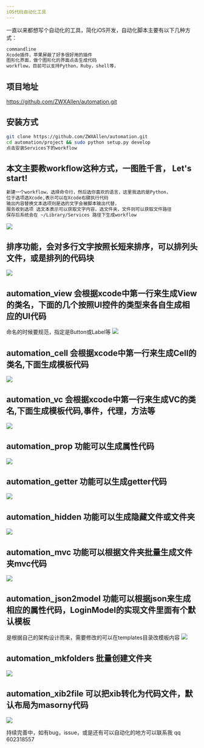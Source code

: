 ```yaml
---
iOS代码自动化工具
---
```

一直以来都想写个自动化的工具，简化iOS开发，自动化脚本主要有以下几种方式：
``` bash
commandline
Xcode插件，苹果屏蔽了好多很好用的插件
图形化界面，做个图形化的界面点击生成代码
workflow，目前可以支持Python，Ruby，shell等，
```

## 项目地址
https://github.com/ZWXAllen/automation.git

## 安装方式
``` bash
git clone https://github.com/ZWXAllen/automation.git
cd automation/project && sudo python setup.py develop
点击安装Services下的workflow
```


## 本文主要教workflow这种方式，一图胜千言， Let's start!
``` bash
新建一个workflow，选择命令行，然后选你喜欢的语言，这里我选的是Python，
位于选项选Xcode,表示可以在Xcode右键执行代码
输出内容替换文本选项则是选的文字会被脚本输出代替，
服务收到选项 选文本表示可以获取文字内容，选文件夹，文件则可以获取文件路径
保存后系统会在 ~/Library/Services 路径下生成workflow
```
![](iOS自动化/start.gif)

## 排序功能，会对多行文字按照长短来排序，可以排列头文件，或是排列的代码块
![](iOS自动化/sort.gif)

## automation_view 会根据xcode中第一行来生成View的类名，下面的几个按照UI控件的类型来各自生成相应的UI代码
命名的时候要规范，指定是Button或Label等
![](iOS自动化/view.gif)

## automation_cell 会根据xcode中第一行来生成Cell的类名,下面生成模板代码
![](iOS自动化/cell.gif)

## automation_vc 会根据xcode中第一行来生成VC的类名,下面生成模板代码,事件，代理，方法等
![](iOS自动化/vc.gif)

## automation_prop 功能可以生成属性代码
![](iOS自动化/prop.gif)

## automation_getter 功能可以生成getter代码
![](iOS自动化/getter.gif)

## automation_hidden 功能可以生成隐藏文件或文件夹
![](iOS自动化/sh.gif)

## automation_mvc 功能可以根据文件夹批量生成文件夹mvc代码
![](iOS自动化/mvc.gif)

## automation_json2model 功能可以根据json来生成相应的属性代码，LoginModel的实现文件里面有个默认模板
是根据自己的架构设计而来，需要修改的可以在templates目录改模板内容
![](iOS自动化/json2model.gif)

## automation_mkfolders 批量创建文件夹
![](iOS自动化/mkfolders.gif)

## automation_xib2file  可以把xib转化为代码文件，默认布局为masorny代码
![](iOS自动化/xib2file.gif)

持续完善中，如有bug，issue，或是还有可以自动化的地方可以联系我
qq 602318557




